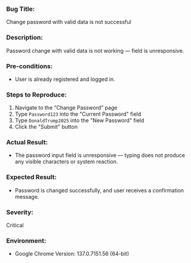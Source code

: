 ### Bug Title:
Change password with valid data is not successful

### Description:
Password change with valid data is not working — field is unresponsive.

### Pre-conditions:
- User is already registered and logged in.

### Steps to Reproduce:
1. Navigate to the “Change Password” page
2. Type `Password123` into the "Current Password" field
3. Type `DonaldTrump2025` into the "New Password" field
4. Click the "Submit" button

### Actual Result:
- The password input field is unresponsive — typing does not produce any visible characters or system reaction.

### Expected Result:
- Password is changed successfully, and user receives a confirmation message.

### Severity:
Critical

### Environment:
- Google Chrome Version: 137.0.7151.56 (64-bit)
